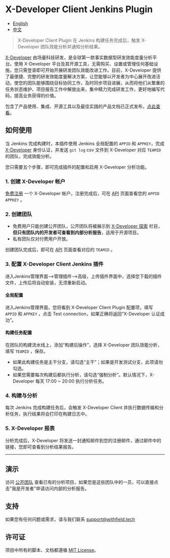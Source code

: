 # X-Developer Client Jenkins Plugin

- [English](https://github.com/jenkinsci/x-developer-client-plugin/blob/master/README.md)
- [中文](https://github.com/jenkinsci/x-developer-client-plugin/blob/master/README-zh-cn.md)


> X-Developer Client Plugin 在 Jenkins 构建任务完成后，触发 X-Developer 团队效能分析并通知分析结果。

[X-Developer](https://x-developer.cn) 由场量科技研发，是全球第一款事实数据型研发效能度量分析平台。使用 X-Developer 平台及其开源工具，无需购买、设置或管理任何基础设施，您只需登录即可开始开展研发团队效能改进工作。目前，X-Developer 提供了最便捷、完整的研发效能度量解决方案，让您能够以开发者为中心展开改进活动，使您的团队能够围绕目标协同工作，及时同步项目进展，从而将他们从繁重的任务状态维护、项目报告工作中解放出来，集中精力完成研发工作，更好地编写代码，提高业务获得的价值。

包含了产品使用、集成、开源工具以及最佳实践的产品文档已正式发布，[点此查看](https://fieldtech.github.io/xdocs)。

## 如何使用

当 Jenkins 完成构建时，本插件使用 Jenkins 全局配置的 `APPID` 和 `APPKEY`，完成 [X-Developer](https://x-developer.cn) 身份认证，并发送 `git log` csv 文件到 X-Developer 对应 `TEAMID` 的团队，完成效能分析。

您只需要五个步骤，即可完成插件的配置和启用 X-Developer 分析功能。

### 1. 创建 X-Developer 帐户

[免费注册](https://x-developer.cn/accounts/signup/) 一个 X-Developer 帐户，注册完成后，可在 [API](https://x-developer.cn/accounts/api) 页面查看您的 `APPID` `APPKEY` 。

### 2. 创建团队

- 免费用户只能创建公开团队，公开团队将被展示到 [X-Developer 探索](https://x-developer.cn/projects/) 栏目，**但只有团队内的开发者可查看到内部分析报告**，适用于开源项目。
- 私有团队仅对付费用户开放。

创建团队完成后，即可在 [API](https://x-developer.cn/accounts/api) 页面查看对应的 `TEAMID` 。

### 3. 配置 X-Developer Client Jenkins 插件

进入Jenkins管理界面-->管理插件-->高级，上传插件界面中，选择您下载的插件文件，上传后将自动安装，无须重新启动。


#### 全局配置

进入Jenkins管理界面，您将看到 X-Developer Client Plugin 配置项，填写 `APPID` 和 `APPKEY` ，点击 Test connection，如果正确将返回“X-Developer 认证成功”。

#### 构建任务配置

在团队的构建流水线上，添加“构建后操作”，选择 X-Developer 团队效能分析，填写 `TEAMID` ，保存。

- 如果此构建任务是主干分支，请勾选“主干”；如果是开发测试分支，此项请勿勾选。
- 如果您需要每次构建后都执行分析，请勾选“强制分析”。默认情况下，X-Developer 每天 17:00 ~ 20:00 执行分析任务。

### 4. 构建与分析

每次 Jenkins 完成构建任务后，会触发 X-Developer Client 并执行数据传输和分析任务，执行结果将会打印在构建日志中。

### 5. X-Developer 报表

分析完成后，X-Developer 将发送一封通知邮件到您的注册邮件，通过邮件中的链接，您即可查看到分析结果报告。

---

## 演示

访问 [公开团队](https://x-developer.cn/projects/) 查看已有的分析项目，如果您是这些团队中的一员，可以直接点击"我是开发者"申请访问内部的分析报告。

## 支持

如果您有任何问题或需求，请与我们联系 [support@withfield.tech](mailto:support@withfield.tech)

## 许可证

项目中所有的脚本、文档都遵循 [MIT License](https://github.com/FieldTech/x-developer-client-plugin/blob/master/LICENSE)。
